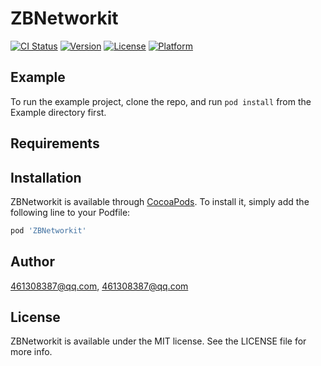 # ZBNetworkit

[![CI Status](https://img.shields.io/travis/461308387@qq.com/ZBNetworkit.svg?style=flat)](https://travis-ci.org/461308387@qq.com/ZBNetworkit)
[![Version](https://img.shields.io/cocoapods/v/ZBNetworkit.svg?style=flat)](https://cocoapods.org/pods/ZBNetworkit)
[![License](https://img.shields.io/cocoapods/l/ZBNetworkit.svg?style=flat)](https://cocoapods.org/pods/ZBNetworkit)
[![Platform](https://img.shields.io/cocoapods/p/ZBNetworkit.svg?style=flat)](https://cocoapods.org/pods/ZBNetworkit)

## Example

To run the example project, clone the repo, and run `pod install` from the Example directory first.

## Requirements

## Installation

ZBNetworkit is available through [CocoaPods](https://cocoapods.org). To install
it, simply add the following line to your Podfile:

```ruby
pod 'ZBNetworkit'
```

## Author

461308387@qq.com, 461308387@qq.com

## License

ZBNetworkit is available under the MIT license. See the LICENSE file for more info.
